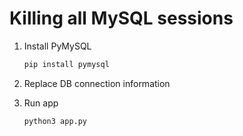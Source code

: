 # Killing all MySQL sessions

1. Install PyMySQL

    ```bash
    pip install pymysql
    ```

2. Replace DB connection information

3. Run app

    ```bash
    python3 app.py
    ```
